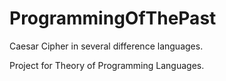 ProgrammingOfThePast
====================

Caesar Cipher in several difference languages.

Project for Theory of Programming Languages.
